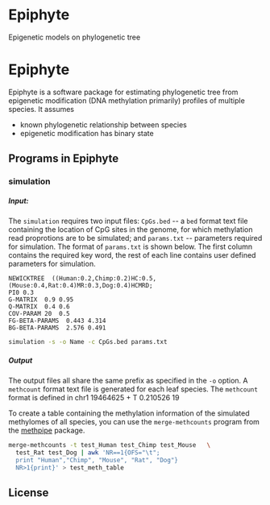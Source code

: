 # Epiphyte
Epigenetic models on phylogenetic tree


# Epiphyte

Epiphyte is a software package for estimating phylogenetic tree from epigenetic modification (DNA methylation primarily) profiles of multiple species.  It assumes

  - known phylogenetic relationship between species
  - epigenetic modification has binary state

## Programs in Epiphyte

### simulation

##### Input: 

The `simulation` requires two input files: `CpGs.bed` -- a `bed` format text file containing the location of CpG sites in the genome, for which methylation read proprotions are to be simulated; and `params.txt` -- parameters required for simulation. The format of `params.txt` is shown below. The first column contains the required key word, the rest of each line contains user defined parameters for simulation.

    NEWICKTREE  ((Human:0.2,Chimp:0.2)HC:0.5,(Mouse:0.4,Rat:0.4)MR:0.3,Dog:0.4)HCMRD;
    PI0	0.3
    G-MATRIX  0.9 0.95
    Q-MATRIX  0.4 0.6
    COV-PARAM 20  0.5
    FG-BETA-PARAMS  0.443 4.314
    BG-BETA-PARAMS  2.576 0.491

```sh
simulation -s -o Name -c CpGs.bed params.txt
```
##### Output 
The output files all share the same prefix as specified in the `-o` option. A `methcount` format text file is generated for each leaf species. The `methcount` format is defined in
    chr1	19464625	+	T	0.210526	19

To create a table containing the methylation information of the simulated methylomes of all species, you can use the `merge-methcounts` program from the [methpipe] package.
```sh
merge-methcounts -t test_Human test_Chimp test_Mouse   \
  test_Rat test_Dog | awk 'NR==1{OFS="\t"; 
  print "Human","Chimp", "Mouse", "Rat", "Dog"} 
  NR>1{print}' > test_meth_table
```




License
----



[//]: # (These are reference links used in the body of this note and get stripped out when the markdown processor does its job. There is no need to format nicely because it shouldn't be seen. Thanks SO - http://stackoverflow.com/questions/4823468/store-comments-in-markdown-syntax)

   [methpipe]:<https://github.com/smithlabcode/methpipe>

